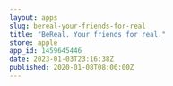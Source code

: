 ```yaml
---
layout: apps
slug: bereal-your-friends-for-real
title: "BeReal. Your friends for real."
store: apple
app_id: 1459645446
date: 2023-01-03T23:16:38Z
published: 2020-01-08T08:00:00Z
---
```

